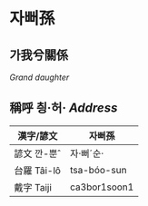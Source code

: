 # 자뻐孫
## 가我兮關係

 _Grand daughter_

## 稱呼 칑·허· _Address_

漢字/諺文 | 자뻐孫
--- | ---
諺文 깐-뿐ˆ | 자·뻐ˊ순·
台羅 Tâi-lô | tsa-bóo-sun
戴字 Taiji | ca3bor1soon1


